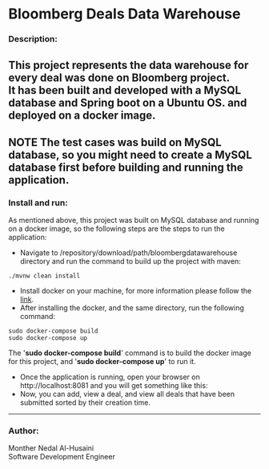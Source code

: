 # Bloomberg Deals Data Warehouse

### Description:
This project represents the data warehouse for every deal was done on Bloomberg project. \
It has been built and developed with a MySQL database and Spring boot on a Ubuntu OS. and deployed on a docker image. 
---
**NOTE**
The test cases was build on MySQL database, so you might need to create a MySQL database first before building and running the application.
---
### Install and run:
As mentioned above, this project was built on MySQL database and running on a docker image, so the  following steps are the steps to run the application:

- Navigate to /repository/download/path/bloombergdatawarehouse directory and run the command to build up the project with maven:
```
./mvnw clean install
```
- Install docker on your machine, for more information please follow the [link](https://docs.docker.com/engine/install/).
- After installing the docker, and the same directory, run the following command:
```
sudo docker-compose build
sudo docker-compose up
```
The '**sudo docker-compose build**' command is  to build the docker image for this project, and '**sudo docker-compose up**' to run it.

- Once the application is running, open your browser on http://localhost:8081 and you will get something like this:
- Now, you can add, view a deal, and view all deals that have been submitted sorted by their creation time.
---
### Author:
Monther Nedal Al-Husaini \
Software Development Engineer